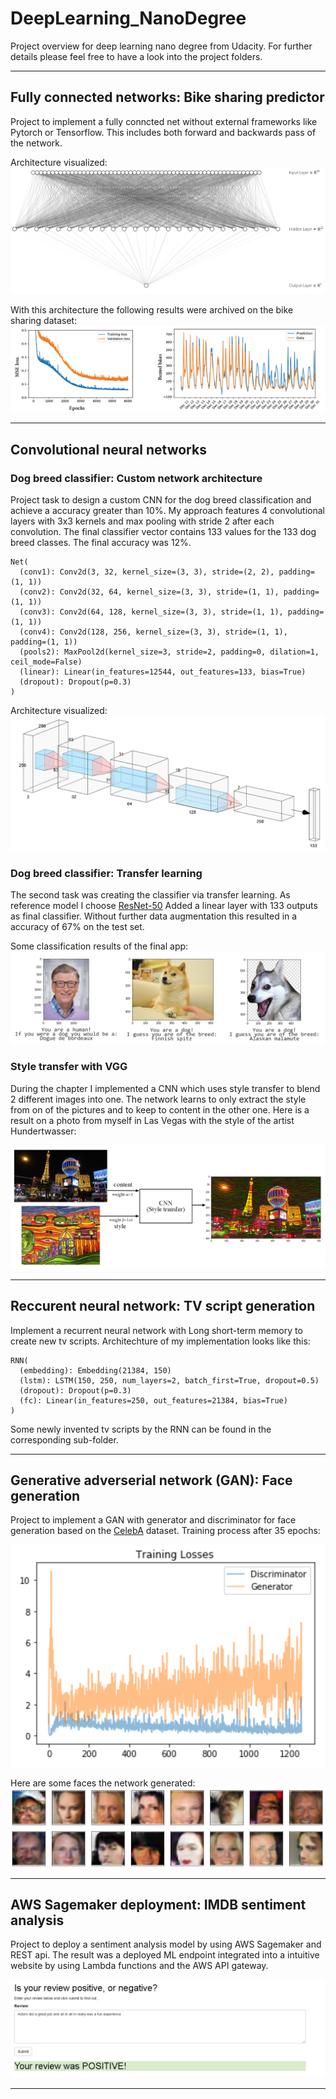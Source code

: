 # DeepLearning_NanoDegree
Project overview for deep learning nano degree from Udacity.
For further details please feel free to have a look into the project folders.

--- 
## Fully connected networks: Bike sharing predictor
Project to implement a fully conncted net without external frameworks like Pytorch or Tensorflow.
This includes both forward and backwards pass of the network.

Architecture visualized:
![Arch](demo/FC_arch.png)

With this architecture the following results were archived on the bike sharing dataset:
![FC Results](demo/FC_train_predict_combined.png)

--- 
## Convolutional neural networks

### Dog breed classifier: Custom network architecture
Project task to design a custom CNN for the dog breed classification and achieve a accuracy greater than 10%.
My approach features 4 convolutional layers with 3x3 kernels and max pooling with stride 2 after each convolution.
The final classifier vector contains 133 values for the 133 dog breed classes.
The final accuracy was 12%.

```
Net(
  (conv1): Conv2d(3, 32, kernel_size=(3, 3), stride=(2, 2), padding=(1, 1))
  (conv2): Conv2d(32, 64, kernel_size=(3, 3), stride=(1, 1), padding=(1, 1))
  (conv3): Conv2d(64, 128, kernel_size=(3, 3), stride=(1, 1), padding=(1, 1))
  (conv4): Conv2d(128, 256, kernel_size=(3, 3), stride=(1, 1), padding=(1, 1))
  (pools2): MaxPool2d(kernel_size=3, stride=2, padding=0, dilation=1, ceil_mode=False)
  (linear): Linear(in_features=12544, out_features=133, bias=True)
  (dropout): Dropout(p=0.3)
)
```
Architecture visualized:
![Arch](demo/CNN_dog_breed.png)

### Dog breed classifier: Transfer learning
The second task was creating the classifier via transfer learning.
As reference model I choose [ResNet-50](https://arxiv.org/pdf/1512.03385.pdf)
Added a linear layer with 133 outputs as final classifier.
Without further data augmentation this resulted in a accuracy of 67% on the test set.

Some classification results of the final app:
![CNN results](demo/CNN_classification_demo.png)

### Style transfer with VGG
During the chapter I implemented a CNN which uses style transfer to blend 2 different images into one.
The network learns to only extract the style from on of the pictures and to keep to content in the other one.
Here is a result on a photo from myself in Las Vegas with the style of the artist Hundertwasser:

![StyleTransfer](demo/style_transfer.png)

--- 
## Reccurent neural network: TV script generation
Implement a recurrent neural network with Long short-term memory to create new tv scripts.
Architechture of my implementation looks like this:

```
RNN(
  (embedding): Embedding(21384, 150)
  (lstm): LSTM(150, 250, num_layers=2, batch_first=True, dropout=0.5)
  (dropout): Dropout(p=0.3)
  (fc): Linear(in_features=250, out_features=21384, bias=True)
)
```
Some newly invented tv scripts by the RNN can be found in the corresponding sub-folder.

--- 
## Generative adverserial network (GAN): Face generation
Project to implement a GAN with generator and discriminator for face generation based on the [CelebA](http://mmlab.ie.cuhk.edu.hk/projects/CelebA.html) dataset.
Training process after 35 epochs:

![GAN training](demo/GAN_training.png)

Here are some faces the network generated:
![GAN result](demo/GAN_result.png)

--- 

## AWS Sagemaker deployment: IMDB sentiment analysis
Project to deploy a sentiment analysis model by using AWS Sagemaker and REST api.
The result was a deployed ML endpoint integrated into a intuitive website by using Lambda functions and the AWS API gateway.


![Sagemaker website](demo/Intent_website.png)

--- 
